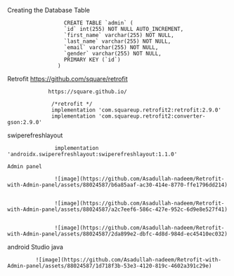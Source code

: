 Creating the Database Table

                      CREATE TABLE `admin` (
                      `id` int(255) NOT NULL AUTO_INCREMENT,
                      `first_name` varchar(255) NOT NULL,
                      `last_name` varchar(255) NOT NULL,
                      `email` varchar(255) NOT NULL,
                      `gender` varchar(255) NOT NULL,
                      PRIMARY KEY (`id`)
                    )


Retrofit
                  https://github.com/square/retrofit
                
                 https://square.github.io/
                 
                  /*retrofit */
                  implementation 'com.squareup.retrofit2:retrofit:2.9.0'
                  implementation 'com.squareup.retrofit2:converter-gson:2.9.0'
                  
                  
swiperefreshlayout   

                   implementation 'androidx.swiperefreshlayout:swiperefreshlayout:1.1.0'
                   
    Admin panel 
                   
                   ![image](https://github.com/Asadullah-nadeem/Retrofit-with-Admin-panel/assets/88024587/b6a85aaf-ac30-414e-8770-ffe1796dd214)


                   ![image](https://github.com/Asadullah-nadeem/Retrofit-with-Admin-panel/assets/88024587/a2c7eef6-586c-427e-952c-6d9e8e527f41)


                   ![image](https://github.com/Asadullah-nadeem/Retrofit-with-Admin-panel/assets/88024587/2da899e2-dbfc-4d8d-984d-ec45410ec032)
                   
   
   android Studio java        
   
   
             ![image](https://github.com/Asadullah-nadeem/Retrofit-with-Admin-panel/assets/88024587/1d718f3b-53e3-4120-819c-4602a391c29e)
             
             
